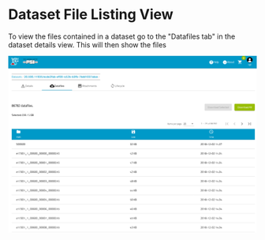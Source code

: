 # Dataset File Listing View

To view the files contained in a dataset go to the "Datafiles tab" in the dataset details view. This will then show the files

![Dataset Filelisting](img/dataset_details_filelist.png)



